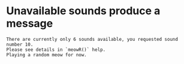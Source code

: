 # Unavailable sounds produce a message

    There are currently only 6 sounds available, you requested sound number 10.
    Please see details in `meowR()` help.
    Playing a random meow for now.

